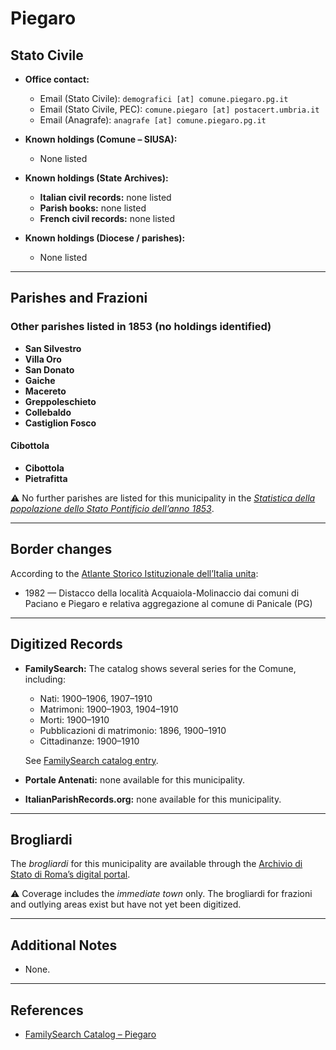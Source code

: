 # Piegaro

## Stato Civile

* **Office contact:**

  * Email (Stato Civile): `demografici [at] comune.piegaro.pg.it`
  * Email (Stato Civile, PEC): `comune.piegaro [at] postacert.umbria.it`
  * Email (Anagrafe): `anagrafe [at] comune.piegaro.pg.it`

* **Known holdings (Comune – SIUSA):**

  * None listed

* **Known holdings (State Archives):**

  * **Italian civil records:** none listed
  * **Parish books:** none listed
  * **French civil records:** none listed

* **Known holdings (Diocese / parishes):**

  * None listed

---

## Parishes and Frazioni

### Other parishes listed in 1853 (no holdings identified)

* **San Silvestro**
* **Villa Oro**
* **San Donato**
* **Gaiche**
* **Macereto**
* **Greppoleschieto**
* **Collebaldo**
* **Castiglion Fosco**

#### Cibottola

* **Cibottola**
* **Pietrafitta**

⚠️ No further parishes are listed for this municipality in the *[Statistica della popolazione dello Stato Pontificio dell’anno 1853](https://www.google.it/books/edition/Statistics_della_popolazione_dello_Stato/v6dCAQAAMAAJ)*.

---

## Border changes

According to the [Atlante Storico Istituzionale dell’Italia unita](http://dati.san.beniculturali.it/asi/local/detail.html?UA05110):

* 1982 — Distacco della località Acquaiola-Molinaccio dai comuni di Paciano e Piegaro e relativa aggregazione al comune di Panicale (PG)

---

## Digitized Records

* **FamilySearch:** The catalog shows several series for the Comune, including:

  * Nati: 1900–1906, 1907–1910
  * Matrimoni: 1900–1903, 1904–1910
  * Morti: 1900–1910
  * Pubblicazioni di matrimonio: 1896, 1900–1910
  * Cittadinanze: 1900–1910

  See [FamilySearch catalog entry](https://www.familysearch.org/en/search/catalog/657075).

* **Portale Antenati:** none available for this municipality.

* **ItalianParishRecords.org:** none available for this municipality.

---

## Brogliardi

The *brogliardi* for this municipality are available through the [Archivio di Stato di Roma’s digital portal](https://imagoarchiviodistatoroma.cultura.gov.it/Gregoriano/s_brogliardi.php?Provincia=Perugia&Denominazione=Piegaro).

⚠️ Coverage includes the *immediate town* only. The brogliardi for frazioni and outlying areas exist but have not yet been digitized.

---

## Additional Notes

* None.

---

## References

* [FamilySearch Catalog – Piegaro](https://www.familysearch.org/en/search/catalog/657075)
